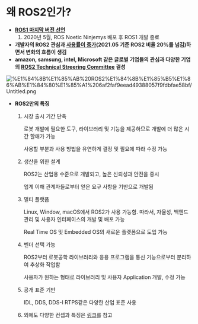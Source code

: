 # 왜 ROS2인가?

- [**ROS1 마지막 버전 선언**](https://www.openrobotics.org/blog/2020/5/23/noetic-ninjemys-the-last-official-ros-1-release)
    1. 2020년 5월, ROS Noetic Ninjemys 배포 후 ROS1 개발 종료
- **개발자의 ROS2 관심과 [사용률이 증가](https://metrics.ros.org/packages_rosdistro.html)(2021.05 기준 ROS2 비율 20%를 넘김)하면서 변화의 흐름이 생김**
- **amazon, samsung, intel, Microsoft  같은 글로벌 기업들의 관심과 다양한 기업의 [ROS2 Technical Streering Committee](https://index.ros.org/doc/ros2/Governance/) 결성**

![%E1%84%8B%E1%85%AB%20ROS2%E1%84%8B%E1%85%B5%E1%86%AB%E1%84%80%E1%85%A1%206af2faf9eead49388057f9fdbfae58bf/Untitled.png](%E1%84%8B%E1%85%AB%20ROS2%E1%84%8B%E1%85%B5%E1%86%AB%E1%84%80%E1%85%A1%206af2faf9eead49388057f9fdbfae58bf/Untitled.png)

- **ROS2만의 특징**
    1. 시장 출시 기간 단축

        로봇 개발에 필요한 도구, 라이브러리 및 기능을 제공하므로 개발에 더 많은 시간 할애가 가능

        사용할 부분과 사용 방법을 유연하게 결정 및 필요에 따라 수정 가능

    2. 생산을 위한 설계

        ROS2는 산업용 수준으로 개발되고, 높은 신뢰성과 안전을 중시

        업계 이해 관계자들로부터 얻은 요구 사항을 기반으로 개발됨

    3. 멀티 플랫폼

        Linux, Window, macOS에서 ROS2가 사용 가능함. 따라서, 자율성, 백엔드 관리 및 사용자 인터페이스의 개발 및 배포 가능

        Real Time OS 및 Embedded OS의 새로운 플랫폼으로 도입 가능

    4. 벤더 선택 가능

        ROS2부터 로봇공학 라이브러리와 응용 프로그램을 통신 기능으로부터 분리하여 추상화 작업함

        사용자가 원하는 형태로 라이브러리 및 사용자 Application 개발, 수정 가능

    5. 공개 표준 기반

        IDL, DDS, DDS-I RTPS같은 다양한 산업 표준 사용

    6. 외에도 다양한 컨셉과 특징은 [링크](https://index.ros.org/doc/ros2/_downloads/ca487a5e252ef6910bcb40402640bde6/ros2-brochure-a4-web.pdf)를 참고